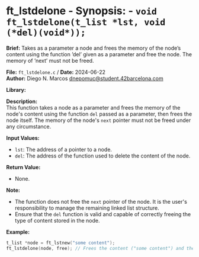 # ft_lstdelone - **Synopsis:** - `void ft_lstdelone(t_list *lst, void (*del)(void*));`

**Brief:**
Takes as a parameter a node and frees the memory of the node’s content using the function ’del’ given as a parameter and free the node. The memory of ’next’ must not be freed.

**File:** `ft_lstdelone.c` / **Date:** 2024-06-22  
**Author:** Diego N. Marcos <dnepomuc@student.42barcelona.com>

**Library:**



**Description:**  
This function takes a node as a parameter and frees the memory of the node's content using the function `del` passed as a parameter, then frees the node itself. The memory of the node's `next` pointer must not be freed under any circumstance.

**Input Values:**
* `lst`: The address of a pointer to a node.
* `del`: The address of the function used to delete the content of the node.

**Return Value:**
* None.

**Note:**
- The function does not free the `next` pointer of the node. It is the user's responsibility to manage the remaining linked list structure.
- Ensure that the `del` function is valid and capable of correctly freeing the type of content stored in the node.

**Example:**
```c
t_list *node = ft_lstnew("some content"); 
ft_lstdelone(node, free); // Frees the content ("some content") and the node itself.
```
